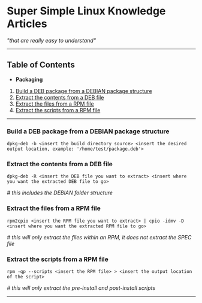 # Super Simple Linux Knowledge Articles #
*"that are really easy to understand"*

---

## Table of Contents ##

- **Packaging**
1. [Build a DEB package from a DEBIAN package structure](#build-a-deb-package-from-a-debian-package-structure)
1. [Extract the contents from a DEB file](#extract-the-contents-from-a-deb-file)
1. [Extract the files from a RPM file](#extract-the-files-from-a-rpm-file)
1. [Extract the scripts from a RPM file](#extract-the-scripts-from-a-rpm-file)

---

### Build a DEB package from a DEBIAN package structure ###

```console
dpkg-deb -b <insert the build directory source> <insert the desired output location, example: '/home/test/package.deb'>
```

### Extract the contents from a DEB file ###

```console
dpkg-deb -R <insert the DEB file you want to extract> <insert where you want the extracted DEB file to go>
```
*# this includes the DEBIAN folder structure*

### Extract the files from a RPM file ###

```console
rpm2cpio <insert the RPM file you want to extract> | cpio -idmv -D <insert where you want the extracted RPM file to go>
```
*# this will only extract the files within an RPM, it does not extract the SPEC file*

### Extract the scripts from a RPM file ###

```console
rpm -qp --scripts <insert the RPM file> > <insert the output location of the script>
```
*# this will only extract the pre-install and post-install scripts*

---
